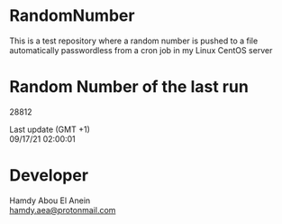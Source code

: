 # RandomNumber    
This is a test repository where a random number is pushed to a file automatically passwordless from a cron job in my Linux CentOS server    
# Random Number of the last run   
28812
      
Last update (GMT +1)    
09/17/21 02:00:01
# Developer    
Hamdy Abou El Anein   
hamdy.aea@protonmail.com

